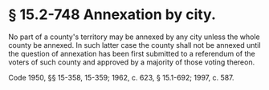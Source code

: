 # § 15.2-748 Annexation by city.

<p>No part of a county's territory may be annexed by any city unless the whole county be annexed. In such latter case the county shall not be annexed until the question of annexation has been first submitted to a referendum of the voters of such county and approved by a majority of those voting thereon.</p><p>Code 1950, §§ 15-358, 15-359; 1962, c. 623, § 15.1-692; 1997, c. 587.</p>